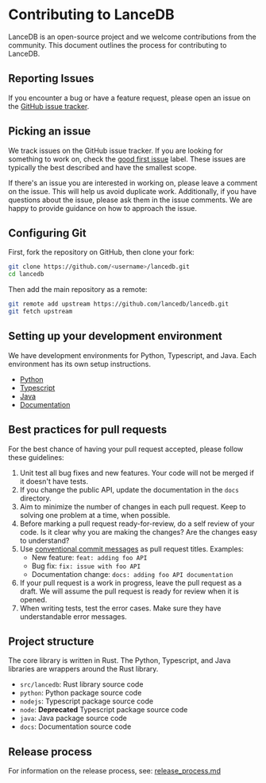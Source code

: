 # Contributing to LanceDB

LanceDB is an open-source project and we welcome contributions from the community.
This document outlines the process for contributing to LanceDB.

## Reporting Issues

If you encounter a bug or have a feature request, please open an issue on the
[GitHub issue tracker](https://github.com/lancedb/lancedb).

## Picking an issue

We track issues on the GitHub issue tracker. If you are looking for something to
work on, check the [good first issue](https://github.com/lancedb/lancedb/contribute) label. These issues are typically the best described and have the smallest scope.

If there's an issue you are interested in working on, please leave a comment on the issue. This will help us avoid duplicate work. Additionally, if you have questions about the issue, please ask them in the issue comments. We are happy to provide guidance on how to approach the issue.

## Configuring Git

First, fork the repository on GitHub, then clone your fork:

```bash
git clone https://github.com/<username>/lancedb.git
cd lancedb
```

Then add the main repository as a remote:

```bash
git remote add upstream https://github.com/lancedb/lancedb.git
git fetch upstream
```

## Setting up your development environment

We have development environments for Python, Typescript, and Java. Each environment has its own setup instructions.

* [Python](python/CONTRIBUTING.md)
* [Typescript](nodejs/CONTRIBUTING.md)
* [Java](java/CONTRIBUTING.md)
* [Documentation](docs/README.md)


## Best practices for pull requests

For the best chance of having your pull request accepted, please follow these guidelines:

1. Unit test all bug fixes and new features. Your code will not be merged if it
   doesn't have tests.
1. If you change the public API, update the documentation in the `docs` directory.
1. Aim to minimize the number of changes in each pull request. Keep to solving
   one problem at a time, when possible.
1. Before marking a pull request ready-for-review, do a self review of your code.
   Is it clear why you are making the changes? Are the changes easy to understand?
1. Use [conventional commit messages]() as pull request titles. Examples:
    * New feature: `feat: adding foo API`
    * Bug fix: `fix: issue with foo API`
    * Documentation change: `docs: adding foo API documentation`
1. If your pull request is a work in progress, leave the pull request as a draft.
   We will assume the pull request is ready for review when it is opened.
1. When writing tests, test the error cases. Make sure they have understandable
   error messages.

## Project structure

The core library is written in Rust. The Python, Typescript, and Java libraries
are wrappers around the Rust library.

* `src/lancedb`: Rust library source code
* `python`: Python package source code
* `nodejs`: Typescript package source code
* `node`: **Deprecated** Typescript package source code
* `java`: Java package source code
* `docs`: Documentation source code

## Release process

For information on the release process, see: [release_process.md](release_process.md)
